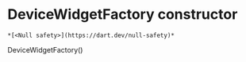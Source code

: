 


# DeviceWidgetFactory constructor




    *[<Null safety>](https://dart.dev/null-safety)*



DeviceWidgetFactory()












